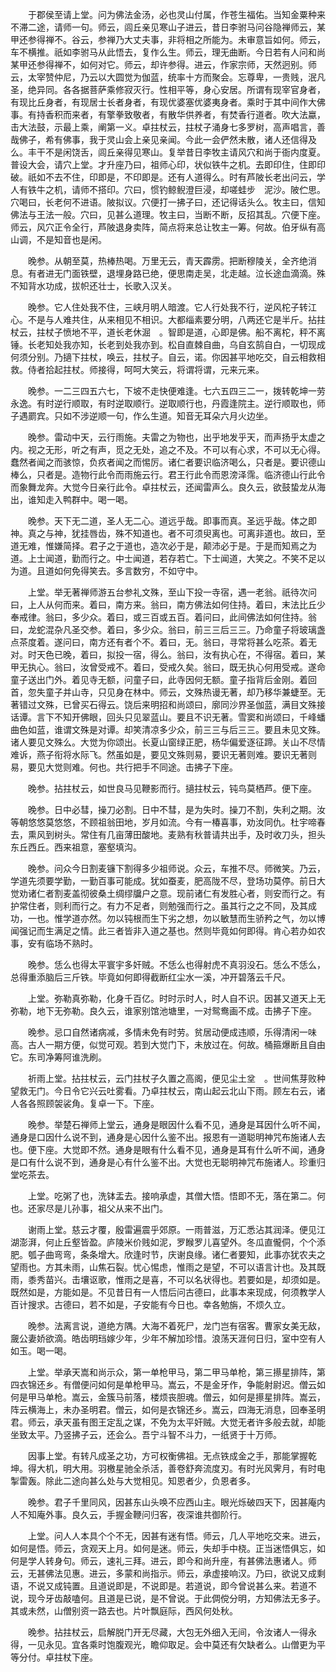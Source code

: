 <!-- { "loadSidebar": true } -->
　　于郡侯至请上堂。问为佛法金汤，必也灵山付属，作苍生福佑。当知金粟种来不滞二途，请师一句。师云，闾丘亲见寒山子进云，昔日李驸马问谷隐禅师云，某甲还参得禅不。谷云，参禅乃大丈夫事，非将相之所能为。未审意旨如何。师云，车不横推。祇如李驸马从此悟去，复作么生。师云，理无曲断。今日若有人问和尚某甲还参得禅不，如何对它。师云，却许参得。进云，作家宗师，天然迥别。师云，太宰赞仲尼，乃云以大圆觉为伽蓝，统率十方而聚会。忘尊卑，一贵贱，泯凡圣，绝异同。各各据菩萨乘修寂灭行。性相平等，身心安居。所谓有现宰官身者，有现比丘身者，有现居士长者身者，有现优婆塞优婆夷身者。乘时于其中间作大佛事。有持香积而来者，有擎拳致敬者，有散华供养者，有焚香行道者。吹大法蠃，击大法鼓，示最上乘，阐第一义。卓拄杖云，拄杖子涌身七多罗树，高声唱言，善哉佛子，希有佛事，我于灵山会上亲见亲闻。今此一会俨然未散，诸人还信得及么。丰干不是闲饶舌，闾丘亲得见寒山。复举昔日李牧主请风穴和尚于衙内度夏。普设大会，请穴上堂。才升座乃曰，祖师心印，状似铁牛之机。去即印住，住即印破。祇如不去不住，印即是，不印即是。还有人道得么。时有芦陂长老出问云，学人有铁牛之机，请师不搭印。穴曰，惯钓鲸鲵澄巨浸，却嗟蛙步　泥沙。陂伫思。穴喝曰，长老何不进语。陂拟议。穴便打一拂子曰，还记得话头么。牧主曰，信知佛法与王法一般。穴曰，见甚么道理。牧主曰，当断不断，反招其乱。穴便下座。师云，风穴正令全行，芦陂退身卖阵，简点将来总让牧主一筹。何故。伯牙纵有高山调，不是知音也是闲。

　　晚参。从朝至莫，热棒热喝。万里无云，青天霹雳。把断穆陵关，全齐绝消息。有者进无门面铁壁，退埋身路已绝，便思南走吴，北走越。泣长途血滴滴。殊不知背水功成，拔帜还壮士，长歌入汉关。

　　晚参。它人住处我不住，三峡月明人暗渡。它人行处我不行，逆风柁子转江心。不是与人难共住，从来相见不相识。大都缁素要分明，八两还它是半斤。拈拄杖云，拄杖子愤地不平，道长老休淈　。智即是道，心即是佛。船不离柁，秤不离锤。长老知处我亦知，长老到处我亦到。松自直棘自曲，乌自玄鹄自白，一切现成何须分别。乃擿下拄杖，唤云，拄杖子。自云，诺。你因甚平地吃交，自云相救相救。侍者拾起拄杖。师接得，呵呵大笑云，将谓将谓，元来元来。

　　晚参。一二三四五六七，下坡不走快便难逢。七六五四三二一，拨转乾坤一劳永逸。有时逆行顺取，有时逆取顺行。逆取顺行也，丹霞逢院主。逆行顺取也，师子遇罽宾。只如不涉逆顺一句，作么生道。知音无耳朵六月火边坐。

　　晚参。雷动中天，云行雨施。夫雷之为物也，出乎地发乎天，而声扬乎太虚之内。视之无形，听之有声，觅之无处，追之不及。不可以有心求，不可以无心得。蠢然者闻之而骇惊，负疚者闻之而惕厉。诸仁者要识临济喝么，只者是。要识德山棒么，只者是。造物行此令而雨施云行。君王行此令而恩滂泽霈。临济德山行此令而象舞龙奔。大觉今日亲行此令。卓拄杖云，还闻雷声么。良久云，欲鼓蛰龙从海出，谁知走入鸭群中。喝一喝。

　　晚参。天下无二道，圣人无二心。道远乎哉。即事而真。圣远乎哉。体之即神。真之与神，犹挂唇齿，殊不知道也。者不可须臾离也。可离非道也。故曰，至道无难，惟嫌简择。君子之于道也，造次必于是，颠沛必于是。于是而知焉之为道。上士闻道，勤而行之。中士闻道，若存若亡。下士闻道，大笑之。不笑不足以为道。且道如何免得笑去。多言数穷，不如守中。

　　上堂。举无著禅师游五台参礼文殊，至山下投一寺宿，遇一老翁。祇待次问曰，上人从何而来。着曰，南方来。翁曰，南方佛法如何住持。着曰，末法比丘少奉戒律。翁曰，多少众。着曰，或三百或五百。着问曰，此间佛法如何住持。翁曰，龙蛇混杂凡圣交参。着曰，多少众。翁曰，前三三后三三。乃命童子将玻璃盏点茶度着。遂问曰，南方还有者个不。着曰，无。翁曰，寻常将甚么吃茶。着无对。时天色已晚，着曰，拟投一宿，得么。翁曰，汝有执心在，不得宿。着曰，某甲无执心。翁曰，汝曾受戒不。着曰，受戒久矣。翁曰，既无执心何用受戒。遂命童子送出门外。着见寺无额，问童子曰，此寺因何无额。童子指背后金刚。着回首，忽失童子并山寺，只见身在林中。师云，文殊热谩无著，却乃移华兼蜨至。无著错过文殊，已曾买石得云。饶后来明招和尚颂曰，廓同沙界圣伽蓝，满目文殊接话谭。言下不知开佛眼，回头只见翠蓝山。要且不识无著。雪窦和尚颂曰，千峰蟠曲色如蓝，谁谓文殊是对谭。却笑清凉多少众，前三三与后三三。要且未见文殊。诸人要见文殊么。大觉为你颂出。长夏山窗绿正肥，杨华偏爱逐征蹄。关山不尽情难诉，燕子衔将水际飞。然虽如是，要见文殊则易，要识无著则难。要识无著则易，要见大觉则难。何也。共行把手不同途。击拂子下座。

　　晚参。拈拄杖云，如世良马见鞭影而行。擿拄杖云，钝鸟莫栖芦。便下座。

　　晚参。日中必彗，操刀必割。日中不彗，是为失时。操刀不割，失利之期。汝等朝悠悠莫悠悠，不顾祖翁田地，岁月如流。今有一椿喜事，劝汝同仇。杜宇啼春去，熏风到树头。常住有几亩薄田酸地。麦熟有秋普请共出手，及时收刀头，担头东丘西丘。西来祖意，塞壑填沟。

　　晚参。问众今日割麦镰下割得多少祖师说。众云，车推不尽。师微笑。乃云，学道先须要学勤，一勤百事可能成。犹如蚕麦，肥高陇不尽，登场功莫停。前日大觉劝诸仁者割麦盖彻彼桑土绸缪牖户之意。现前诸仁有发胜心者，则安而行之。有护常住者，则利而行之。有力不足者，则勉强而行之。虽其行之之不同，及其成功，一也。惟学道亦然。勿以钝根而生下劣之想，勿以敏慧而生骄矜之气，勿以博闻强记而生满足之情。此三者皆非入道之基也。然则毕竟如何即得。肯心若办如农事，安有临场不熟时。

　　晚参。恁么也得太平寰宇多奸贼。不恁么也得射虎不真羽没石。恁么不恁么，总得重添脑后三斤铁。毕竟如何即得截断红尘水一溪，冲开碧落云千尺。

　　上堂。弥勒真弥勒，化身千百亿。时时示时人，时人自不识。因甚又道天上无弥勒，地下无弥勒。良久云，谁家别馆池塘里，一对鸳鸯画不成。击拂子下座。

　　晚参。忌口自然诸病减，多情未免有时劳。贫居动便成违顺，乐得清闲一味高。古人一期方便，似觉可观。若到大觉门下，未放过在。何故。桶箍爆断且自由它。东司净筹阿谁洗刷。

　　祈雨上堂。拈拄杖云，云门拄杖子久置之高阁，便见尘土坌　。世间焦芽败种望救无门。今日令它兴云吐雾看。乃卓拄杖云，南山起云北山下雨。顾左右云，诸人各各照顾袈裟角。复卓一下。下座。

　　晚参。举楚石禅师上堂云，通身是眼因什么看不见，通身是耳因什么听不闻，通身是口因什么说不到，通身是心因什么鉴不出。报恩有一道聪明神咒布施诸人去也。便下座。大觉即不然。通身是眼有什么看不见，通身是耳有什么听不闻，通身是口有什么说不到，通身是心有什么鉴不出。大觉也无聪明神咒布施诸人。珍重归堂吃茶去。

　　上堂。吃粥了也，洗钵盂去。接响承虚，其僧大悟。悟即不无，落在第二。何也。还家尽是儿孙事，祖父从来不出门。

　　谢雨上堂。慈云才覆，殷雷遍震乎郊原。一雨普滋，万汇悉沾其润泽。便见江湖澎湃，何止丘壑皆盈。庐陵米价贱如泥，罗睺罗儿喜望外。冬瓜直儱侗，个个添肥。瓠子曲弯弯，条条增大。欣逢时节，庆谢良缘。诸仁者要知，此事亦犹农夫之望雨也。方其未雨，山焦石裂。忧心惕虑，惟雨之是望，不可以语言计也。及其既雨，黍秀苗兴。击壤讴歌，惟雨之是喜，不可以名状得也。若要如是，却须如是。既然如是，方能如是。不见昔日有一人悟后问古德曰，此事本来现成，何须教学人百计搜求。古德曰，若不如是，子安能有今日也。幸各勉旃，不烦久立。

　　晚参。法离言说，道绝方隅。大海不着死尸，龙门岂有宿客。曹家女美无敌，奯公妻娇欲滴。皓齿明珰嫁少年，少年不解加珍惜。浪荡天涯何日归，室中空有人如玉。喝一喝。

　　上堂。举承天嵩和尚示众，第一单枪甲马，第二甲马单枪，第三攃星排阵，第四衣锦还乡。有僧便问如何是单枪甲马。嵩云，不是金牙作，争能射尉迟。僧云如何是甲马单枪。嵩云，金簇马前落，楼烦丧胆魂。僧云，如何是攃星排阵。嵩云，阵云横海上，未办圣明君。僧云，如何是衣锦还乡。嵩云，四海无消息，回奉圣明君。师云，承天虽有图王定乱之谋，不免为太平奸贼。大觉无者许多般去就，却能坐致太平。乃竖拂子云，还会么。吾宁斗智不斗力，一纸贤于十万师。

　　因事上堂。有转凡成圣之功，方可权衡佛祖。无点铁成金之手，那能掌握乾坤。得大机，明大用。羽檄星驰全杀活，善卷舒奔流度刃。有时光风霁月，有时电掣雷轰。除此二途向甚么处与大觉相见。知恩者少，负恩者多。

　　晚参。君子千里同风，因甚东山头唤不应西山主。眼光烁破四天下，因甚庵内人不知庵外事。良久云，手握金鞭问归客，夜深谁共御阶行。

　　上堂。问人人本具个个不无，因甚有迷有悟。师云，几人平地吃交来。进云，如何是悟。师云，贪观天上月。如何是迷。师云，失却手中桡。正当迷悟俱忘，如何是学人转身句。师云，速礼三拜。进云，即今和尚升座，有甚佛法惠诸人。师云，无甚佛法见惠。进云，多蒙和尚指示。师云，承虚接响汉。乃曰，欲说又成剩语，不说又成钝置。且道说即是，不说即是。若道说，即今曾说甚么来。若道不说，现今牙齿敲嗑何。且道是已说，是不曾说。于此倜傥分明，方知佛法无多子。其或未然，山僧别资一路去也。片叶飘庭际，西风何处秋。

　　晚参。拈拄杖云，启解脱门开无尽藏，大包无外细入无间，令汝诸人一得永得，一见永见。宜各乘时饱腹观光，瞻仰取足。会中莫还有欠缺者么。山僧更为平等分付。卓拄杖下座。

